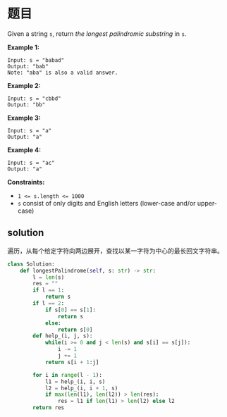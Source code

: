 # 题目

Given a string `s`, return *the longest palindromic substring* in `s`.

 

**Example 1:**

```
Input: s = "babad"
Output: "bab"
Note: "aba" is also a valid answer.
```

**Example 2:**

```
Input: s = "cbbd"
Output: "bb"
```

**Example 3:**

```
Input: s = "a"
Output: "a"
```

**Example 4:**

```
Input: s = "ac"
Output: "a"
```

 

**Constraints:**

- `1 <= s.length <= 1000`
- `s` consist of only digits and English letters (lower-case and/or upper-case)

## solution

遍历，从每个给定字符向两边展开，查找以某一字符为中心的最长回文字符串。

```python
class Solution:
    def longestPalindrome(self, s: str) -> str:
        l = len(s)
        res = ""
        if l == 1:
            return s
        if l == 2:
            if s[0] == s[1]:
                return s
            else:
                return s[0]
        def help_(i, j, s):
            while(i >= 0 and j < len(s) and s[i] == s[j]):
                i -= 1
                j += 1
            return s[i + 1:j]

        for i in range(l - 1):
            l1 = help_(i, i, s)
            l2 = help_(i, i + 1, s) 
            if max(len(l1), len(l2)) > len(res):
                res = l1 if len(l1) > len(l2) else l2
        return res
```

